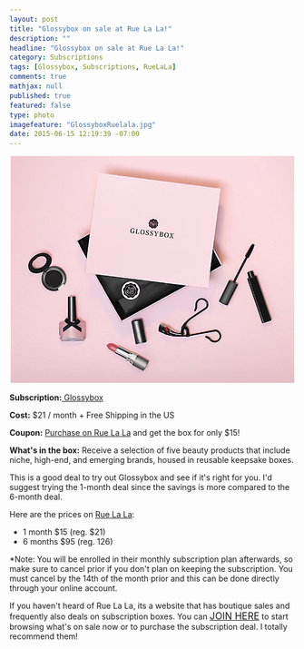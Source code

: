 ```yaml
---
layout: post
title: "Glossybox on sale at Rue La La!"
description: ""
headline: "Glossybox on sale at Rue La La!"
category: Subscriptions
tags: [Glossybox, Subscriptions, RueLaLa]
comments: true
mathjax: null
published: true
featured: false
type: photo
imagefeature: "GlossyboxRuelala.jpg"
date: 2015-06-15 12:19:39 -07:00
---
```


<center><img src='/images/GlossyboxRuelala.jpg'></center>
<p><b>Subscription:</b><a href="https://www.glossybox.com/referal?CI=MTMzODY3" target="_blank"> Glossybox</a></p>
<p><b>Cost:</b> $21 / month + Free Shipping in the US</p>
<p><b>Coupon:</b> <a href="https://www.ruelala.com/invite/whatsupmailbox" target="_blank">Purchase on Rue La La</a> and get the box for only $15!</p>
<p><b>What's in the box:</b> Receive a selection of five beauty products that include niche, high-end, and emerging brands, housed in reusable keepsake boxes.</p>

<p>This is a good deal to try out Glossybox and see if it's right for you. I'd suggest trying the 1-month deal since the savings is more compared to the 6-month deal.</p>

<p>Here are the prices on <a href="https://www.ruelala.com/invite/whatsupmailbox" target="_blank">Rue La La</a>:
<ul>
<li>1 month $15 (reg. $21)</li>
<li>6 months $95 (reg. 126)</li>
</ul>

<p>*Note: You will be enrolled in their monthly subscription plan afterwards, so make sure to cancel prior if you don't plan on keeping the subscription. You must cancel by the 14th of the month prior and this can be done directly through your online account.</p>

<p>If you haven't heard of Rue La La, its a website that has boutique sales and frequently also deals on subscription boxes. You can <a href="https://www.ruelala.com/invite/whatsupmailbox" target="_blank"><big>JOIN HERE</big></a> to start browsing what's on sale now or to purchase the subscription deal. I totally recommend them!</p>
